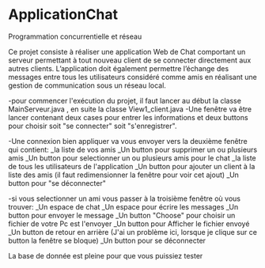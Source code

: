 # ApplicationChat
Programmation concurrentielle et réseau

Ce projet consiste à réaliser une application Web de Chat comportant un serveur permettant à tout nouveau client de se connecter directement aux autres clients.
L’application doit également permettre l’échange des messages entre tous les utilisateurs considéré comme amis en réalisant une gestion de communication sous un réseau
local.

-pour commencer l'exécution du projet, il faut lancer au début la classe MainServeur.java , en suite la classe View1_client.java
-Une fenêtre va être lancer contenant deux cases pour entrer les informations et deux buttons pour choisir soit "se connecter" soit "s'enregistrer".

-Une connexion bien appliquer va vous envoyer vers la deuxième fenêtre qui contient:
    _la liste de vos amis
    _Un button pour supprimer un ou plusieurs amis
    _Un button pour selectionner un ou plusieurs amis pour le chat
    _la liste de tous les utilisateurs de l'application
    _Un button pour ajouter un client à la liste des amis (il faut redimensionner la fenêtre pour voir cet ajout)
    _Un button pour "se déconnecter"
    
-si vous selectionner un ami vous passer à la troisième fenêtre où vous trouver:
    _Un espace de chat
    _Un espace pour écrire les messages 
    _Un button pour envoyer le message
    _Un button "Choose" pour choisir un fichier de votre Pc est l'envoyer
    _Un button pour Afficher le fichier envoyé
    _Un button de retour en arrière (J'ai un problème ici, lorsque je clique sur ce button la fenêtre se bloque)
    _Un button pour se déconnecter
    
La base de donnée est pleine pour que vous puissiez tester
